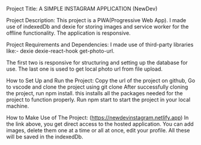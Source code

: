 Project Title:
A SIMPLE INSTAGRAM APPLICATION (NewDev)

Project Description:
This project is a PWA(Progressive Web App). I made use of indexedDb and dexie for storing images and service worker for the offline functionality. The application is responsive.

Project Requirements and Dependencies:
I made use of third-party libraries like:-
dexie
dexie-react-hook
get-photo-url.

The first two is responsive for structuring and setting up the database for use. The last one is used to get local photo url from file upload.

How to Set Up and Run the Project:
Copy the url of the project on github,
Go to vscode and clone the project using git clone <project-url>
After successfully cloning the project, run npm install. this installs all the packages needed for the project to function properly.
Run npm start to start the project in your local machine.

How to Make Use of The Project:
(https://newdevinstagram.netlify.app)
In the link above, you get direct access to the hosted application. You can add images, delete them one at a time or all at once, edit your profile. All these will be saved in the indexedDb.
